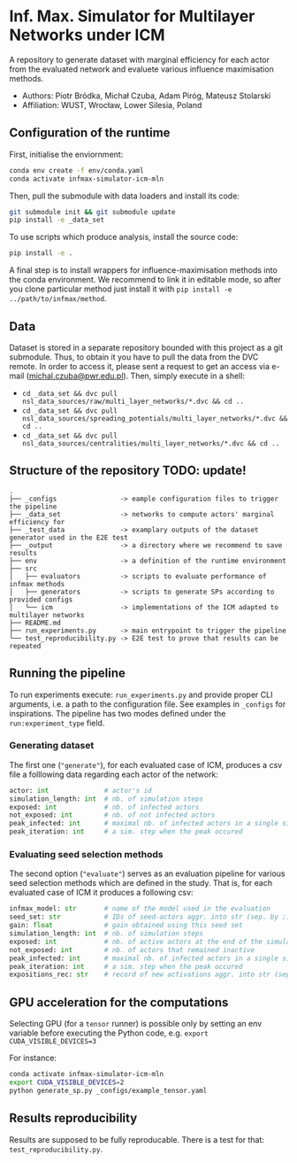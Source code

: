# Inf. Max. Simulator for Multilayer Networks under ICM 

A repository to generate dataset with marginal efficiency for each actor from the evaluated network
and evaluete various influence maximisation methods.

* Authors: Piotr Bródka, Michał Czuba, Adam Piróg, Mateusz Stolarski
* Affiliation: WUST, Wrocław, Lower Silesia, Poland

## Configuration of the runtime

First, initialise the enviornment:

```bash
conda env create -f env/conda.yaml
conda activate infmax-simulator-icm-mln
```

Then, pull the submodule with data loaders and install its code:

```bash
git submodule init && git submodule update
pip install -e _data_set
```

To use scripts which produce analysis, install the source code:

```bash
pip install -e .
```

A final step is to install wrappers for influence-maximisation methods into the conda environment.
We recommend to link it in editable mode, so after you clone particular method just install it with
`pip install -e ../path/to/infmax/method`.

## Data

Dataset is stored in a separate repository bounded with this project as a git submodule. Thus, to
obtain it you have to pull the data from the DVC remote. In order to access it, please sent a
request to get  an access via  e-mail (michal.czuba@pwr.edu.pl). Then, simply execute in a shell:
* `cd _data_set && dvc pull nsl_data_sources/raw/multi_layer_networks/*.dvc && cd ..`
* `cd _data_set && dvc pull nsl_data_sources/spreading_potentials/multi_layer_networks/*.dvc && cd ..`
* `cd _data_set && dvc pull nsl_data_sources/centralities/multi_layer_networks/*.dvc && cd ..`

## Structure of the repository TODO: update!
```
.
├── _configs                -> eample configuration files to trigger the pipeline
├── _data_set               -> networks to compute actors' marginal efficiency for
├── _test_data              -> examplary outputs of the dataset generator used in the E2E test
├── _output                 -> a directory where we recommend to save results
├── env                     -> a definition of the runtime environment             
├── src
│   ├── evaluators          -> scripts to evaluate performance of infmax methods
│   ├── generators          -> scripts to generate SPs according to provided configs
│   └── icm                 -> implementations of the ICM adapted to multilayer networks
├── README.md          
├── run_experiments.py      -> main entrypoint to trigger the pipeline
└── test_reproducibility.py -> E2E test to prove that results can be repeated
```

## Running the pipeline

To run experiments execute: `run_experiments.py` and provide proper CLI arguments, i.e. a path to 
the configuration file. See examples in `_configs` for inspirations. The pipeline has two modes
defined under the `run:experiment_type` field.


### Generating dataset

The first one (`"generate"`), for each evaluated case of ICM, produces a csv file a folllowing data
regarding each actor of the network:

```python
actor: int              # actor's id
simulation_length: int  # nb. of simulation steps
exposed: int            # nb. of infected actors
not_exposed: int        # nb. of not infected actors
peak_infected: int      # maximal nb. of infected actors in a single sim. step
peak_iteration: int     # a sim. step when the peak occured
```

### Evaluating seed selection methods

The second option (`"evaluate"`) serves as an evaluation pipeline for various seed selection methods 
which are defined in the study. That is, for each evaluated case of ICM it produces a following csv:

```python
infmax_model: str       # name of the model used in the evaluation
seed_set: str           # IDs of seed-actors aggr. into str (sep. by ;)
gain: float             # gain obtained using this seed set
simulation_length: int  # nb. of simulation steps
exposed: int            # nb. of active actors at the end of the simulation
not_exposed: int        # nb. of actors that remained inactive
peak_infected: int      # maximal nb. of infected actors in a single sim. step
peak_iteration: int     # a sim. step when the peak occured
expositions_rec: str    # record of new activations aggr. into str (sep. by ;)
```

## GPU acceleration for the computations

Selecting GPU (for a `tensor` runner) is possible only by setting an env variable before executing 
the Python code, e.g. `export CUDA_VISIBLE_DEVICES=3`

For instance:

```bash
conda activate infmax-simulator-icm-mln
export CUDA_VISIBLE_DEVICES=2
python generate_sp.py _configs/example_tensor.yaml
```

## Results reproducibility

Results are supposed to be fully reproducable. There is a test for that: `test_reproducibility.py`.
